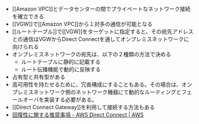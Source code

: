 - [[Amazon VPC]]とデータセンターの間でプライベートなネットワーク接続を確立できる
- [[VGW]]で[[Amazon VPC]]から１対多の通信が可能となる
- [[ルートテーブル]]で[[VGW]]をターゲットに指定すると、その宛先アドレスとの通信はVGWからDirect Connectを通してオンプレミスネットワークに向けられる
- オンプレミスネットワークの宛先は、以下の２種類の方法で決める
	- ルートテーブルに静的に記載する
	- ルート伝播機能で動的に反映する
- 占有型と共有型がある
- 高可用性を持たせるために、冗長構成にすることもある。その場合は、オンプレミスネットワーク側のネットワーク機器にて動的なルーティングとフェールオーバを実装する必要がある。
- [[Direct Connect Gateway]]を利用して接続する方法もある
- [回復性に関する推奨事項 - AWS Direct Connect | AWS](https://aws.amazon.com/jp/directconnect/resiliency-recommendation/)